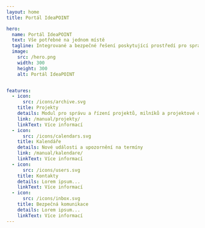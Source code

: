 ```yaml
---
layout: home
title: Portál IdeaPOINT

hero:
  name: Portál IdeaPOINT
  text: Vše potřebné na jednom místě
  tagline: Integrované a bezpečné řešení poskytující prostředí pro správu základních firemních procesů
  image:
    src: /hero.png
    width: 300
    height: 300
    alt: Portál IdeaPOINT


features:
  - icon:
      src: /icons/archive.svg
    title: Projekty
    details: Modul pro správu a řízení projektů, milníků a projektové dokumentace.
    link: /manual/projekty/
    linkText: Více informací
  - icon:
      src: /icons/calendars.svg
    title: Kalendáře
    details: Nové události a upozornění na termíny
    link: /manual/kalendare/
    linkText: Více informací
  - icon:
      src: /icons/users.svg
    title: Kontakty
    details: Lorem ipsum...
    linkText: Více informací
  - icon:
      src: /icons/inbox.svg
    title: Bezpečná komunikace
    details: Lorem ipsum...
    linkText: Více informací
---
```


